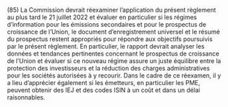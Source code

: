 (85) La Commission devrait réexaminer l’application du présent règlement au plus tard le 21 juillet 2022 et évaluer en particulier si les régimes d’information pour les émissions secondaires et pour le prospectus de croissance de l’Union, le document d’enregistrement universel et le résumé du prospectus restent appropriés pour répondre aux objectifs poursuivis par le présent règlement. En particulier, le rapport devrait analyser les données et tendances pertinentes concernant le prospectus de croissance de l’Union et évaluer si ce nouveau régime assure un juste équilibre entre la protection des investisseurs et la réduction des charges administratives pour les sociétés autorisées à y recourir. Dans le cadre de ce réexamen, il y a lieu d’apprécier également si les émetteurs, en particulier les PME, peuvent obtenir des IEJ et des codes ISIN à un coût et dans un délai raisonnables.